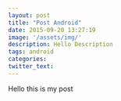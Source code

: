```yaml
---
layout: post
title: "Post Android"
date: 2015-09-20 13:27:19
image: '/assets/img/'
description: Hello Description
tags: android
categories:
twitter_text:
---
```

Hello this is my post